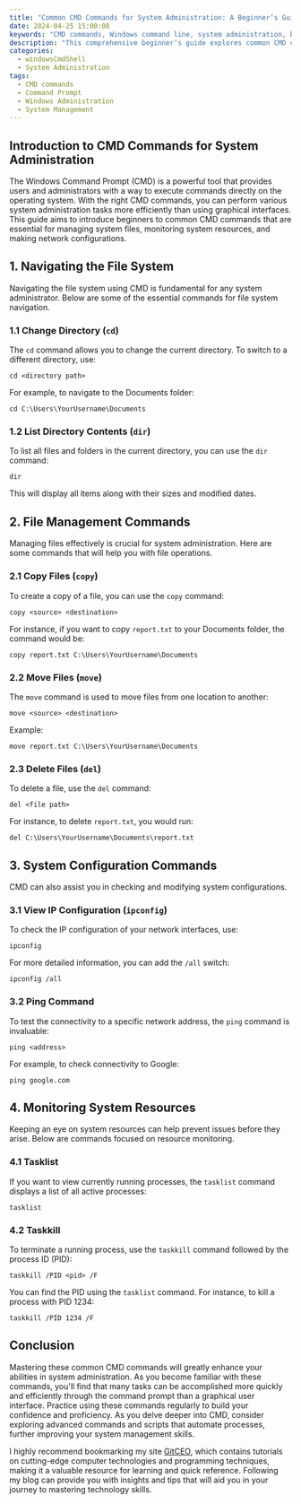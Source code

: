 ```yaml
---
title: "Common CMD Commands for System Administration: A Beginner’s Guide"
date: 2024-04-25 15:00:00
keywords: "CMD commands, Windows command line, system administration, beginner CMD commands, command prompt tutorial"
description: "This comprehensive beginner’s guide explores common CMD commands for system administration in Windows. Learn how to effectively manage files, network settings, and system configurations using the command prompt. The article provides detailed instructions, code examples, and tips for improving your command line skills. Whether you are new to system administration or looking to enhance your existing knowledge, this guide covers essential CMD commands for efficient Windows management. Mastering these commands will not only save time but also empower you to perform advanced administrative tasks with ease. Dive into the world of CMD and streamline your system administration process today."
categories:
  - windowsCmdShell
  - System Administration
tags:
  - CMD commands
  - Command Prompt
  - Windows Administration
  - System Management
---
```


## Introduction to CMD Commands for System Administration

The Windows Command Prompt (CMD) is a powerful tool that provides users and administrators with a way to execute commands directly on the operating system. With the right CMD commands, you can perform various system administration tasks more efficiently than using graphical interfaces. This guide aims to introduce beginners to common CMD commands that are essential for managing system files, monitoring system resources, and making network configurations.

<!-- more -->

## 1. Navigating the File System

Navigating the file system using CMD is fundamental for any system administrator. Below are some of the essential commands for file system navigation.

### 1.1 Change Directory (`cd`)
The `cd` command allows you to change the current directory. To switch to a different directory, use:
```
cd <directory path>
```
For example, to navigate to the Documents folder:
```
cd C:\Users\YourUsername\Documents
```

### 1.2 List Directory Contents (`dir`)
To list all files and folders in the current directory, you can use the `dir` command:
```
dir
```
This will display all items along with their sizes and modified dates.

## 2. File Management Commands

Managing files effectively is crucial for system administration. Here are some commands that will help you with file operations.

### 2.1 Copy Files (`copy`)
To create a copy of a file, you can use the `copy` command:
```
copy <source> <destination>
```
For instance, if you want to copy `report.txt` to your Documents folder, the command would be:
```
copy report.txt C:\Users\YourUsername\Documents
```

### 2.2 Move Files (`move`)
The `move` command is used to move files from one location to another:
```
move <source> <destination>
```
Example:
```
move report.txt C:\Users\YourUsername\Documents
```

### 2.3 Delete Files (`del`)
To delete a file, use the `del` command:
```
del <file path>
```
For instance, to delete `report.txt`, you would run:
```
del C:\Users\YourUsername\Documents\report.txt
```

## 3. System Configuration Commands

CMD can also assist you in checking and modifying system configurations.

### 3.1 View IP Configuration (`ipconfig`)
To check the IP configuration of your network interfaces, use:
```
ipconfig
```
For more detailed information, you can add the `/all` switch:
```
ipconfig /all
```

### 3.2 Ping Command
To test the connectivity to a specific network address, the `ping` command is invaluable:
```
ping <address>
```
For example, to check connectivity to Google:
```
ping google.com
```

## 4. Monitoring System Resources

Keeping an eye on system resources can help prevent issues before they arise. Below are commands focused on resource monitoring.

### 4.1 Tasklist
If you want to view currently running processes, the `tasklist` command displays a list of all active processes:
```
tasklist
```

### 4.2 Taskkill
To terminate a running process, use the `taskkill` command followed by the process ID (PID):
```
taskkill /PID <pid> /F
```
You can find the PID using the `tasklist` command. For instance, to kill a process with PID 1234:
```
taskkill /PID 1234 /F
```

## Conclusion

Mastering these common CMD commands will greatly enhance your abilities in system administration. As you become familiar with these commands, you'll find that many tasks can be accomplished more quickly and efficiently through the command prompt than a graphical user interface. Practice using these commands regularly to build your confidence and proficiency. As you delve deeper into CMD, consider exploring advanced commands and scripts that automate processes, further improving your system management skills.

I highly recommend bookmarking my site [GitCEO](https://gitceo.com), which contains tutorials on cutting-edge computer technologies and programming techniques, making it a valuable resource for learning and quick reference. Following my blog can provide you with insights and tips that will aid you in your journey to mastering technology skills.